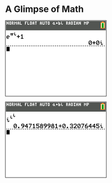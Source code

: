 # A Glimpse of Math

[![](repo/Vastleggen%209.png)](https://en.wikipedia.org/wiki/Euler%27s_identity "")

[![](repo/Vastleggen%2010.png)](https://en.wikipedia.org/wiki/Complex_number "")

